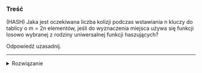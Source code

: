 ### Treść
(HASH)
Jaka jest oczekiwana liczba kolizji podczas wstawiania n kluczy
do tablicy o m = 2n elementów, jeśli do wyznaczenia miejsca używa się funkcji losowo wybranej z rodziny uniwersalnej funkcji haszujących?

Odpowiedź uzasadnij.

------
<details><summary>Rozwiązanie</summary>
<p>

Mamy ${n \choose 2}$ par kluczy które mogą kolidować.
Każda para może kolidować z prawdopodobieństwem $\frac 1 {2n}$ jeśli $h$ jest losowo wybrane z rodziny $H$ fn hasz.
Niech X będzie losową zmienną która zlicza liczbę kolizji
Oczekiwana liczba kkolizji to: $EX = {n \choose 2}\cdot \frac 1 {2n}  = \frac{n^2 -n}{2n^2} \lt 0.5$

